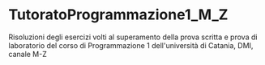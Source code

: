 # TutoratoProgrammazione1_M_Z

Risoluzioni degli esercizi volti al superamento della prova scritta e prova di laboratorio del corso di Programmazione 1 dell'università di Catania, DMI, canale M-Z
